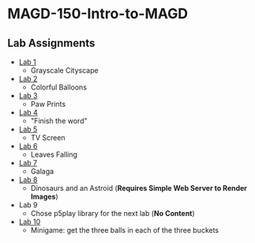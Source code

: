 # MAGD-150-Intro-to-MAGD
## Lab Assignments
* [Lab 1][Lab 1 page] 
  * Grayscale Cityscape
* [Lab 2][Lab 2 page]
  * Colorful Balloons
* [Lab 3][Lab 3 page]
  * Paw Prints
* [Lab 4][Lab 4 page]
  * "Finish the word"
* [Lab 5][Lab 5 page]
  * TV Screen
* [Lab 6][Lab 6 page]
  * Leaves Falling
* [Lab 7][Lab 7 page]
  * Galaga
* [Lab 8][Lab 8 page]
  * Dinosaurs and an Astroid (**Requires Simple Web Server to Render Images**)
* Lab 9
  * Chose p5play library for the next lab (**No Content**)
* [Lab 10][Lab 10 page]
  * Minigame: get the three balls in each of the three buckets

[Lab 1 page]: https://github.com/Ashley-Polster/MAGD-150-Intro-to-MAGD/blob/gh-pages/Polster%20-%20Lab%201.1%20Resubmit.zip
[Lab 2 page]: https://github.com/Ashley-Polster/MAGD-150-Intro-to-MAGD/blob/gh-pages/Polster%20-%20Lab%202%20Turn%20In.zip
[Lab 3 page]: https://github.com/Ashley-Polster/MAGD-150-Intro-to-MAGD/blob/gh-pages/Polster%20-%20Lab%203%20Turn%20In.zip
[Lab 4 page]: https://github.com/Ashley-Polster/MAGD-150-Intro-to-MAGD/blob/gh-pages/Polster%20-%20Lab%204%20Turn%20In.zip
[Lab 5 page]: https://github.com/Ashley-Polster/MAGD-150-Intro-to-MAGD/blob/gh-pages/Polster%20-%20Lab%205%20Turn%20In.zip
[Lab 6 page]: https://github.com/Ashley-Polster/MAGD-150-Intro-to-MAGD/blob/gh-pages/Polster%20-%20Lab%206%20Turn%20In.zip
[Lab 7 page]: https://github.com/Ashley-Polster/MAGD-150-Intro-to-MAGD/blob/gh-pages/Polster%20-%20Lab%207%20Turn%20In.zip
[Lab 8 page]: https://github.com/Ashley-Polster/MAGD-150-Intro-to-MAGD/blob/gh-pages/Polster%20-%20Lab%208%20Turn%20In.zip
[Lab 10 page]: https://github.com/Ashley-Polster/MAGD-150-Intro-to-MAGD/blob/gh-pages/Polster%20-%20Lab%2010%20Turn%20In.zip
